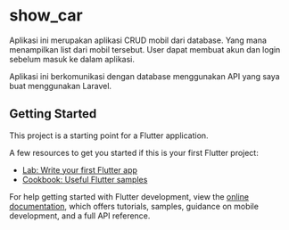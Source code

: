 # show_car

Aplikasi ini merupakan aplikasi CRUD mobil dari database. Yang mana menampilkan list dari mobil
tersebut. User dapat membuat akun dan login sebelum masuk ke dalam aplikasi.

Aplikasi ini berkomunikasi dengan database menggunakan API yang saya buat menggunakan Laravel.

## Getting Started

This project is a starting point for a Flutter application.

A few resources to get you started if this is your first Flutter project:

- [Lab: Write your first Flutter app](https://docs.flutter.dev/get-started/codelab)
- [Cookbook: Useful Flutter samples](https://docs.flutter.dev/cookbook)

For help getting started with Flutter development, view the
[online documentation](https://docs.flutter.dev/), which offers tutorials, samples, guidance on
mobile development, and a full API reference.
